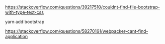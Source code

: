https://stackoverflow.com/questions/39217510/couldnt-find-file-bootstrap-with-type-text-css

yarn add bootstrap

https://stackoverflow.com/questions/58270161/webpacker-cant-find-application